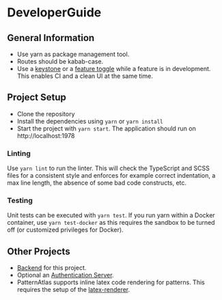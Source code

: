 # DeveloperGuide

## General Information
- Use yarn as package management tool.
- Routes should be kabab-case.
- Use a [keystone](https://martinfowler.com/bliki/KeystoneInterface.html) or a [feature toggle](https://github.com/PatternPedia/pattern-pedia-views-ui/blob/a0d23ef7aab2c670e37218a3f9a493722af71348/src/app/globals.ts#L21) while a feature is in development. This enables CI and a clean UI at the same time.

## Project Setup
- Clone the repository
- Install the dependencies using `yarn` or `yarn install`
- Start the project with `yarn start`. The application should run on http://localhost:1978

### Linting
Use `yarn lint` to run the linter.
This will check the TypeScript and SCSS files for a consistent style and enforces for example correct indentation, a max line length, the absence of some bad code constructs, etc.

### Testing
Unit tests can be executed with `yarn test`.
If you run yarn within a Docker container, use `yarn test-docker` as this requires the sandbox to be turned off (or customized privileges for Docker).

## Other Projects
- [Backend](https://github.com/PatternPedia/pattern-pedia-views-backend) for this project.
- Optional an [Authentication Server](https://github.com/PatternPedia/pattern-pedia-auth).
- PatternAtlas supports inline latex code rendering for patterns. This requires the setup of the [latex-renderer](https://github.com/PlanQK/latex-renderer).
